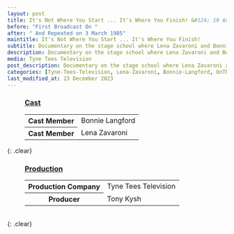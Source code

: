 ```yaml
---
layout: post
title: It's Not Where You Start ... It's Where You Finish! &#124; 19 August 1984
before: "First Broadcast On "
after: " And Repeated on 3 March 1985"
maintitle: It's Not Where You Start ... It's Where You Finish!
subtitle: Documentary on the stage school where Lena Zavaroni and Bonnie Langford Started
description: Documentary on the stage school where Lena Zavaroni and Bonnie Langford Started
media: Tyne Tees Television
post_description: Documentary on the stage school where Lena Zavaroni and Bonnie Langford Started.
categories: [Tyne-Tees-Television, Lena-Zavaroni, Bonnie-Langford, OnThisDay19August, OnThisDay3March]
last_modified_at: 23 December 2023
---
```


<figure class="fig3">
<figcaption>
<h3 id="cast"><a href="#cast">Cast</a></h3>
</figcaption>
<table style="width:100%;">
<tr><th>Cast Member</th><td>Bonnie Langford</td></tr>
<tr><th>Cast Member</th><td>Lena Zavaroni</td></tr>
</table>
</figure>

{: .clear}

<figure class="fig3">
<figcaption>
<h3 id="production"><a href="#production">Production</a></h3>
</figcaption>
<table style="width:100%;">
<tr><th>Production Company</th><td>Tyne Tees Television</td></tr>
<tr><th>Producer</th><td>Tony Kysh</td></tr>
</table>
</figure>

<br />{: .clear}

